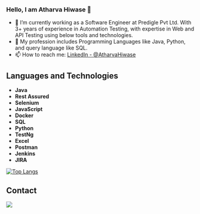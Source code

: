 ### Hello, I am Atharva Hiwase 👋

- 🌱 I’m currently working as a Software Engineer at Predigle Pvt Ltd. With 3+ years of experience in Automation Testing, with expertise in Web and API Testing using below tools and technologies.
- 🤔 My profession includes Programming Languages like Java, Python, and query language like SQL. 
- 📫 How to reach me: [LinkedIn - @AtharvaHiwase](https://www.linkedin.com/in/atharva-hiwase-92810014b/)

## Languages and Technologies
* **Java**                                                                              
* **Rest Assured** 
* **Selenium**
* **JavaScript**
* **Docker**
* **SQL**
* **Python**
* **TestNg**
* **Excel**
* **Postman**
* **Jenkins**
* **JIRA**

[![Top Langs](https://github-readme-stats.vercel.app/api/top-langs/?username=atharva07)](https://github.com/indieD3v/github-readme-stats)

## Contact
<a href="https://www.linkedin.com/in/atharva-hiwase-92810014b/"><img src="https://img.icons8.com/fluent/48/000000/linkedin.png"/></a>
